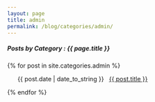 ```yaml
---
layout: page
title: admin
permalink: /blog/categories/admin/
---
```


<h5> Posts by Category : {{ page.title }} </h5>

<div class="card">
{% for post in site.categories.admin %}
 <ul class="category-posts"><span>{{ post.date | date_to_string }}</span> &nbsp; <a href="{{ post.url }}">{{ post.title }}</a></ul>
{% endfor %}
</div>